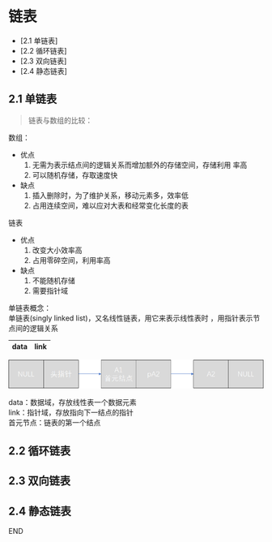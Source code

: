 # 链表
<!---toc--->
- [2.1 单链表]
- [2.2 循环链表]
- [2.3 双向链表]
- [2.4 静态链表]
<!---/toc--->

## 2.1 单链表
> 链表与数组的比较：

数组：  
- 优点
   1. 无需为表示结点间的逻辑关系而增加额外的存储空间，存储利用
率高
   2. 可以随机存储，存取速度快
- 缺点
   1. 插入删除时，为了维护关系，移动元素多，效率低
   2. 占用连续空间，难以应对大表和经常变化长度的表

链表
- 优点
   1. 改变大小效率高
   2. 占用零碎空间，利用率高
- 缺点
   1. 不能随机存储
   2. 需要指针域

单链表概念：  
单链表(singly linked list)，又名线性链表，用它来表示线性表时
，用指针表示节点间的逻辑关系  

|data|link|
|---|---|

![表关系](./data/lianbiao.png)

data：数据域，存放线性表一个数据元素  
link：指针域，存放指向下一结点的指针  
首元节点：链表的第一个结点  
## 2.2 循环链表

## 2.3 双向链表

## 2.4 静态链表




















END
